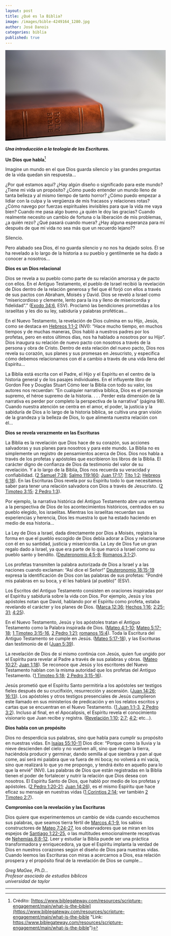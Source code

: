 ```yaml
---
layout: post
title: ¿Qué es la Biblia?
image: /images/bible-4249164_1280.jpg
author: José Danois
categories: biblia
published: true
---
```

![Biblia](/images/bible-4249164_1280.jpg)

**_Una introducción a la teología de las Escrituras._**

**Un Dios que habla**[^1]

Imagine un mundo en el que Dios guarda silencio y las grandes preguntas de la vida quedan sin respuesta…

¿Por qué estamos aquí? ¿Hay algún diseño o significado para este mundo? ¿Tiene mi vida un propósito? ¿Cómo puedo entender un mundo lleno de tanta belleza y al mismo tiempo de tanto horror? ¿Cómo puedo empezar a lidiar con la culpa y la vergüenza de mis fracasos y relaciones rotas? ¿Cómo navego por fuerzas espirituales invisibles para que la vida me vaya bien? Cuando me pasa algo bueno ¿a quién le doy las gracias? Cuando realmente necesito un cambio de fortuna o la liberación de mis problemas, ¿a quién rezo? ¿Qué pasará cuando muera? ¿Hay alguna esperanza para mí después de que mi vida no sea más que un recuerdo lejano??

Silencio.

Pero alabado sea Dios, él no guarda silencio y no nos ha dejado solos. Él se ha revelado a lo largo de la historia a su pueblo y gentilmente se ha dado a conocer a nosotros…

**Dios es un Dios relacional**

Dios se revela a su pueblo como parte de su relación amorosa y de pacto con ellos. En el Antiguo Testamento, el pueblo de Israel recibió la revelación de Dios dentro de la relación generosa y fiel que él forjó con ellos a través de sus pactos con Abraham, Moisés y David. Dios se reveló a Israel como “misericordioso y clemente, lento para la ira y lleno de misericordia y fidelidad”.” ([Exodo 34:6](https://www.biblegateway.com/passage/?search=Exodus%2034:6&version=ESV&src=tools), ESV). Proclamó las bendiciones prometidas a los israelitas y les dio su ley, sabiduría y palabras proféticas…

En el Nuevo Testamento, la revelación de Dios culmina en su Hijo, Jesús, como se destaca en [Hebreos 1:1-2](https://www.biblegateway.com/passage/?search=Hebrews%201:1-2&version=ESV&src=tools) (NVI): “Hace mucho tiempo, en muchos tiempos y de muchas maneras, Dios habló a nuestros padres por los profetas, pero en estos últimos días, nos ha hablado a nosotros por su Hijo”. Dios inaugura su relación de nuevo pacto con nosotros a través de la persona y obra de Cristo. Dentro de esta relación del nuevo pacto, Dios nos revela su corazón, sus planes y sus promesas en Jesucristo, y especifica cómo debemos relacionarnos con él a cambio a través de una vida llena del Espíritu…

La Biblia está escrita con el Padre, el Hijo y el Espíritu en el centro de la historia general y de los pasajes individuales. En el influyente libro de Gordon Fee y Douglas Stuart Cómo leer la Biblia con todo su valor, los autores nos recuerdan: “En cualquier narrativa bíblica, Dios es el personaje supremo, el héroe supremo de la historia. . . . Perder esta dimensión de la narrativa es perder por completo la perspectiva de la narrativa” (página 98). Cuando nuestra atención se centra en el amor, el poder, la justicia y la sabiduría de Dios a lo largo de la historia bíblica, se cultiva una gran visión de la grandeza y la belleza de Dios, lo que alimenta nuestra relación con él…

**Dios se revela verazmente en las Escrituras**

La Biblia es la revelación que Dios hace de su corazón, sus acciones salvadoras y sus planes para nosotros y para este mundo. La Biblia no es simplemente un registro de pensamientos acerca de Dios. Dios nos habla a través de los profetas y apóstoles que escribieron los libros de la Biblia. El carácter digno de confianza de Dios da testimonio del valor de su revelación. Y a lo largo de la Biblia, Dios nos recuerda su veracidad y confiabilidad. ([2 Samuel 7:28](https://www.biblegateway.com/passage/?search=2%20Samuel%207:28&version=NIV&src=tools); [Salmo 119:160](https://www.biblegateway.com/passage/?search=Psalm%20119:160&version=NIV&src=tools "Link: https://www.biblegateway.com/passage/?search=Psalm%20119:160&version=NIV&src=tools"); [Juan 17:17](https://www.biblegateway.com/passage/?search=John%2017:17&version=NIV&src=tools); [Tito 1:2](https://www.biblegateway.com/passage/?search=Titus%201:2&version=NIV&src=tools); [Hebreos 6:18](https://www.biblegateway.com/passage/?search=Hebrews%206:18&version=NIV&src=tools)). En las Escrituras Dios revela por su Espíritu todo lo que necesitamos saber para tener una relación salvadora con Dios a través de Jesucristo. ([2 Timoteo 3:15](https://www.biblegateway.com/passage/?search=2%20Timothy%203:15&version=NIV&src=tools); [2 Pedro 1:3](https://www.biblegateway.com/passage/?search=2%20Peter%201:3&version=NIV&src=tools)).

Por ejemplo, la narrativa histórica del Antiguo Testamento abre una ventana a la perspectiva de Dios de los acontecimientos históricos, centrados en su pueblo elegido, los israelitas. Mientras los israelitas recuerdan sus experiencias y herencia, Dios les muestra lo que ha estado haciendo en medio de esa historia…

La Ley de Dios a Israel, dada directamente por Dios a Moisés, registra la forma en que el pueblo escogido de Dios debía adorar a Dios y relacionarse con él en su santidad, justicia y misericordia. La Ley de Dios fue un gran regalo dado a Israel, ya que era parte de lo que marcó a Israel como su pueblo santo y bendito. ([Deuteronomio 4:5-8](https://www.biblegateway.com/passage/?search=Deuteronomy%204:5-8&version=NIV&src=tools "Link: https://www.biblegateway.com/passage/?search=Deuteronomy%204:5-8&version=NIV&src=tools"); [Romanos 3:1-2](https://www.biblegateway.com/passage/?search=Romans%203:1-2&version=NIV&src=tools)).

Los profetas transmiten la palabra autorizada de Dios a Israel y a las naciones cuando exclaman: “Así dice el Señor!” [Deuteronomio 18:15-19](https://www.biblegateway.com/passage/?search=Deuteronomy%2018:15-19&version=ESV&src=tools) expresa la identificación de Dios con las palabras de sus profetas: “Pondré mis palabras en su boca, y él les hablará (al pueblo)” (ESV).

Los Escritos del Antiguo Testamento consisten en oraciones inspiradas por el Espíritu y sabiduría sobre la vida con Dios. Por ejemplo, Jesús y los apóstoles notan que David, hablando por el Espíritu como profeta, estaba revelando el carácter y los planes de Dios. ([Marca 12:36](https://www.biblegateway.com/passage/?search=Mark%2012:36&version=NIV&src=tools); [Hechos 1:16](https://www.biblegateway.com/passage/?search=Acts%201:16&version=NIV&src=tools "Link: https://www.biblegateway.com/passage/?search=Acts%201:16&version=NIV&src=tools"); [2:25-31](https://www.biblegateway.com/passage/?search=Acts%202:25-31&version=NIV&src=tools "Link: https://www.biblegateway.com/passage/?search=Acts%202:25-31&version=NIV&src=tools"); [4:25](https://www.biblegateway.com/passage/?search=Acts%204:25&version=NIV&src=tools)).

En el Nuevo Testamento, Jesús y los apóstoles tratan el Antiguo Testamento como la Palabra inspirada de Dios. ([Mateo 4:1-10](https://www.biblegateway.com/passage/?search=Matthew%204:1-10&version=NIV&src=tools); [Mateo 5:17-18](https://www.biblegateway.com/passage/?search=Matthew%205:17-18&version=NIV&src=tools); [1 Timoteo 3:15-16](https://www.biblegateway.com/passage/?search=1%C2%A0Timothy%203:15-16&version=NIV&src=tools "Link: https://www.biblegateway.com/passage/?search=1%C2%A0Timothy%203:15-16&version=NIV&src=tools"), [2 Pedro 1:21](https://www.biblegateway.com/passage/?search=2%20Peter%201:21&version=NIV&src=tools); [romanos 15:4](https://www.biblegateway.com/passage/?search=Romans%2015:4&version=NIV&src=tools)). Toda la Escritura del Antiguo Testamento se cumple en Jesús. ([Mateo 5:17-18](https://www.biblegateway.com/passage/?search=Matthew%205:17-18&version=NIV&src=tools)), y las Escrituras dan testimonio de él ([Juan 5:39](https://www.biblegateway.com/passage/?search=John%205:39&version=NIV&src=tools "Link: https://www.biblegateway.com/passage/?search=John%205:39&version=NIV&src=tools")).

La revelación de Dios de sí mismo continúa con Jesús, quien fue ungido por el Espíritu para revelar al Padre a través de sus palabras y obras. ([Mateo 10:27](https://www.biblegateway.com/passage/?search=Matthew%2010:27&version=NIV&src=tools); [Juan 1:18](https://www.biblegateway.com/passage/?search=John%201:18&version=NIV&src=tools "Link: https://www.biblegateway.com/passage/?search=John%201:18&version=NIV&src=tools")). Se reconoce que Jesús y los escritores del Nuevo Testamento hablan con la misma autoridad que los profetas del Antiguo Testamento. ([1 Timoteo 5:18](https://www.biblegateway.com/?search=1%20Timothy%205:18&version=NIV&src=tools); [2 Pedro 3:15-16](https://www.biblegateway.com/passage/?search=2%C2%A0Peter%203:15-16&version=NIV&src=tools "Link: https://www.biblegateway.com/passage/?search=2%C2%A0Peter%203:15-16&version=NIV&src=tools")).

Jesús prometió que el Espíritu Santo permitiría a los apóstoles ser testigos fieles después de su crucifixión, resurrección y ascensión. ([Juan 14:26](https://www.biblegateway.com/passage/?search=John%2014:26&version=NIV&src=tools "Link: https://www.biblegateway.com/passage/?search=John%2014:26&version=NIV&src=tools"); [16:13](https://www.biblegateway.com/passage/?search=John%2016:13&version=NIV&src=tools)). Los apóstoles y otros testigos presenciales de Jesús cumplieron este llamado en sus ministerios de predicación y en los relatos escritos y cartas que se encuentran en el Nuevo Testamento. ([1 Juan 1:1-3](https://www.biblegateway.com/passage/?search=1%20John%201:1-3&version=NIV&src=tools), [2 Pedro 3:2](https://www.biblegateway.com/passage/?search=2%C2%A0Peter%203:2&version=NIV&src=tools)). Incluso al final, en el Apocalipsis, el Espíritu revela el conocimiento visionario que Juan recibe y registra. ([Revelación 1:10](https://www.biblegateway.com/passage/?search=Revelation%201:10&version=NIV&src=tools); [2:7](https://www.biblegateway.com/passage/?search=Revelation%202:7&version=NIV&src=tools); [4:2](https://www.biblegateway.com/passage/?search=Revelation%204:2&version=NIV&src=tools); etc…).

**Dios habla con un propósito**

Dios no desperdicia sus palabras, sino que habla para cumplir su propósito en nuestras vidas. En [Isaías 55:10-11](https://www.biblegateway.com/passage/?search=Isaiah%2055:10-11&version=ESV&src=tools "Link: https://www.biblegateway.com/passage/?search=Isaiah%2055:10-11&version=ESV&src=tools") Dios dice: “Porque como la lluvia y la nieve descienden del cielo y no vuelven allí, sino que riegan la tierra, haciéndola producir y germinar, dando semilla al que siembra y pan al que come, así será mi palabra que va fuera de mi boca; no volverá a mí vacía, sino que realizará lo que yo me propongo, y tendrá éxito en aquello para lo que la envié” (NVI). Las palabras de Dios que están registradas en la Biblia tienen el poder de fortalecer y nutrir la relación que Dios desea con nosotros. El Espíritu Santo de Dios, que habló por medio de los profetas y apóstoles. ([2 Pedro 1:20-21](https://www.biblegateway.com/passage/?search=2%20Peter%201:20-21&version=NIV&src=tools); [Juan 14:26](https://www.biblegateway.com/passage/?search=John%2014:26&version=NIV&src=tools)), es el mismo Espíritu que hace eficaz su mensaje en nuestras vidas ([1 Corintios 2:14](https://www.biblegateway.com/passage/?search=1%20Corinthians%202:14&version=NIV&src=tools "Link: https://www.biblegateway.com/passage/?search=1%20Corinthians%202:14&version=NIV&src=tools"); ver también [2 Timoteo 2:7](https://www.biblegateway.com/passage/?search=2%20Timothy%202:7&version=NIV&src=tools)).

**Compromiso con la revelación y las Escrituras**

Dios quiere que experimentemos un cambio de vida cuando escuchemos sus palabras, que seamos tierra fértil de [Marcos 4:1-9](https://www.biblegateway.com/passage/?search=Mark%204:1-9&version=NIV&src=tools), los sabios constructores de [Mateo 7:24-27](https://www.biblegateway.com/passage/?search=Matthew%207:24-27&version=NIV&src=tools), los observadores que se miran en los espejos de [Santiago 1:22-25](https://www.biblegateway.com/passage/?search=James%201:22-25&version=NIV&src=tools "Link: https://www.biblegateway.com/passage/?search=James%201:22-25&version=NIV&src=tools"), o las multitudes emocionalmente receptivas de [Nehemías 8:8-12](https://www.biblegateway.com/passage/?search=Nehemiah%208:8-12&version=NIV&src=tools). Leer y estudiar la Biblia puede ser una práctica transformadora y enriquecedora, ya que el Espíritu implanta la verdad de Dios en nuestros corazones según el diseño de Dios para nuestras vidas. Cuando leemos las Escrituras con miras a acercarnos a Dios, esa relación prospera y el propósito final de la revelación de Dios se cumple…

_Greg MaGee, Ph.D…  
Profesor asociado de estudios bíblicos  
universidad de taylor_

---

[^1]: Crédito: [https://www.biblegateway.com/resources/scripture-engagement/main/what-is-the-bible](https://www.biblegateway.com/resources/scripture-engagement/main/what-is-the-bible "Link: https://www.biblegateway.com/resources/scripture-engagement/main/what-is-the-bible")
